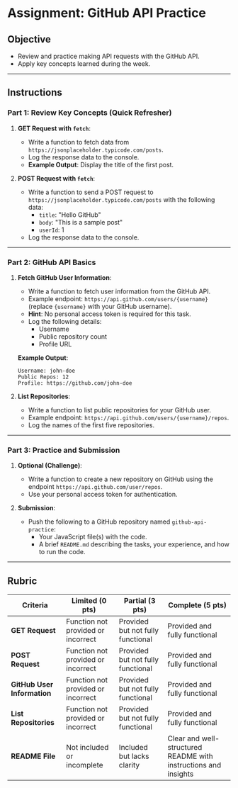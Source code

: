 
# Assignment: GitHub API Practice

## Objective

- Review and practice making API requests with the GitHub API.
- Apply key concepts learned during the week.

---

## Instructions

### Part 1: Review Key Concepts (Quick Refresher)

1. **GET Request with `fetch`**:

    - Write a function to fetch data from `https://jsonplaceholder.typicode.com/posts`.
    - Log the response data to the console.
    - **Example Output**: Display the title of the first post.
2. **POST Request with `fetch`**:

    - Write a function to send a POST request to `https://jsonplaceholder.typicode.com/posts` with the following data:
        - `title`: "Hello GitHub"
        - `body`: "This is a sample post"
        - `userId`: 1
    - Log the response data to the console.

---

### Part 2: GitHub API Basics

1. **Fetch GitHub User Information**:

    - Write a function to fetch user information from the GitHub API.
    - Example endpoint: `https://api.github.com/users/{username}` (replace `{username}` with your GitHub username).
    - **Hint**: No personal access token is required for this task.
    - Log the following details:
        - Username
        - Public repository count
        - Profile URL

    **Example Output**:

    ```plaintext
    Username: john-doe
    Public Repos: 12
    Profile: https://github.com/john-doe
    ```

2. **List Repositories**:

    - Write a function to list public repositories for your GitHub user.
    - Example endpoint: `https://api.github.com/users/{username}/repos`.
    - Log the names of the first five repositories.

---

### Part 3: Practice and Submission

1. **Optional (Challenge)**:

    - Write a function to create a new repository on GitHub using the endpoint `https://api.github.com/user/repos`.
    - Use your personal access token for authentication.
2. **Submission**:

    - Push the following to a GitHub repository named `github-api-practice`:
        - Your JavaScript file(s) with the code.
        - A brief `README.md` describing the tasks, your experience, and how to run the code.

---

## Rubric

|Criteria|Limited (0 pts)|Partial (3 pts)|Complete (5 pts)|
|---|---|---|---|
|**GET Request**|Function not provided or incorrect|Provided but not fully functional|Provided and fully functional|
|**POST Request**|Function not provided or incorrect|Provided but not fully functional|Provided and fully functional|
|**GitHub User Information**|Function not provided or incorrect|Provided but not fully functional|Provided and fully functional|
|**List Repositories**|Function not provided or incorrect|Provided but not fully functional|Provided and fully functional|
|**README File**|Not included or incomplete|Included but lacks clarity|Clear and well-structured README with instructions and insights|

